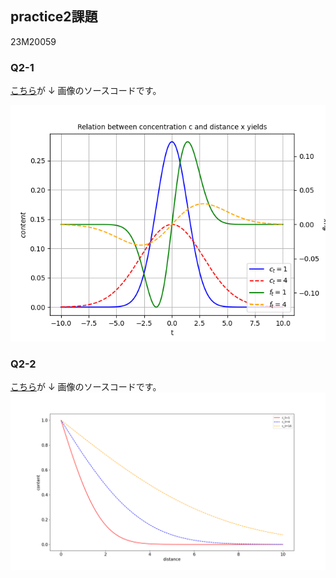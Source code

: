 ## practice2課題
23M20059
### Q2-1
[こちら](q2-1.py)が ↓ 画像のソースコードです。

![result_q2-1](result_q2-1.png)


### Q2-2
[こちら](q2-2.py)が ↓ 画像のソースコードです。
![result_q2-2](result_q2-2.png)

